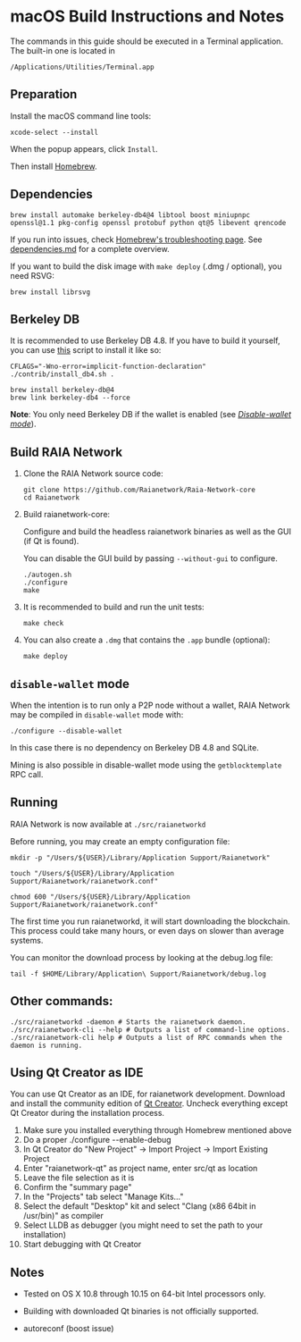 macOS Build Instructions and Notes
====================================
The commands in this guide should be executed in a Terminal application.
The built-in one is located in 
```
/Applications/Utilities/Terminal.app
```

Preparation
-----------
Install the macOS command line tools:

`xcode-select --install`

When the popup appears, click `Install`.

Then install [Homebrew](https://brew.sh).

Dependencies
----------------------

    brew install automake berkeley-db4@4 libtool boost miniupnpc openssl@1.1 pkg-config openssl protobuf python qt@5 libevent qrencode

If you run into issues, check [Homebrew's troubleshooting page](https://docs.brew.sh/Troubleshooting).
See [dependencies.md](dependencies.md) for a complete overview.

If you want to build the disk image with `make deploy` (.dmg / optional), you need RSVG:
```shell
brew install librsvg
```

## Berkeley DB
It is recommended to use Berkeley DB 4.8. If you have to build it yourself,
you can use [this](/contrib/install_db4.sh) script to install it
like so:

```shell
CFLAGS="-Wno-error=implicit-function-declaration" ./contrib/install_db4.sh .
```

```shell
brew install berkeley-db@4
brew link berkeley-db4 --force
```

**Note**: You only need Berkeley DB if the wallet is enabled (see [*Disable-wallet mode*](/doc/build-osx.md#disable-wallet-mode)).

## Build RAIA Network

1. Clone the RAIA Network source code:
    ```shell
    git clone https://github.com/Raianetwork/Raia-Network-core
    cd Raianetwork
    ```

2.  Build raianetwork-core:

    Configure and build the headless raianetwork binaries as well as the GUI (if Qt is found).

    You can disable the GUI build by passing `--without-gui` to configure.
    ```shell
    ./autogen.sh
    ./configure
    make
    ```

3.  It is recommended to build and run the unit tests:
    ```shell
    make check
    ```

4.  You can also create a  `.dmg` that contains the `.app` bundle (optional):
    ```shell
    make deploy
    ```

## `disable-wallet` mode
When the intention is to run only a P2P node without a wallet, RAIA Network may be
compiled in `disable-wallet` mode with:
```shell
./configure --disable-wallet
```

In this case there is no dependency on Berkeley DB 4.8 and SQLite.

Mining is also possible in disable-wallet mode using the `getblocktemplate` RPC call.

## Running
RAIA Network is now available at `./src/raianetworkd`

Before running, you may create an empty configuration file:
```shell
mkdir -p "/Users/${USER}/Library/Application Support/Raianetwork"

touch "/Users/${USER}/Library/Application Support/Raianetwork/raianetwork.conf"

chmod 600 "/Users/${USER}/Library/Application Support/Raianetwork/raianetwork.conf"
```

The first time you run raianetworkd, it will start downloading the blockchain. This process could
take many hours, or even days on slower than average systems.

You can monitor the download process by looking at the debug.log file:
```shell
tail -f $HOME/Library/Application\ Support/Raianetwork/debug.log
```

Other commands:
-------

    ./src/raianetworkd -daemon # Starts the raianetwork daemon.
    ./src/raianetwork-cli --help # Outputs a list of command-line options.
    ./src/raianetwork-cli help # Outputs a list of RPC commands when the daemon is running.

Using Qt Creator as IDE
------------------------
You can use Qt Creator as an IDE, for raianetwork development.
Download and install the community edition of [Qt Creator](https://www.qt.io/download/).
Uncheck everything except Qt Creator during the installation process.

1. Make sure you installed everything through Homebrew mentioned above
2. Do a proper ./configure --enable-debug
3. In Qt Creator do "New Project" -> Import Project -> Import Existing Project
4. Enter "raianetwork-qt" as project name, enter src/qt as location
5. Leave the file selection as it is
6. Confirm the "summary page"
7. In the "Projects" tab select "Manage Kits..."
8. Select the default "Desktop" kit and select "Clang (x86 64bit in /usr/bin)" as compiler
9. Select LLDB as debugger (you might need to set the path to your installation)
10. Start debugging with Qt Creator

Notes
-----

* Tested on OS X 10.8 through 10.15 on 64-bit Intel processors only.

* Building with downloaded Qt binaries is not officially supported. 

* autoreconf (boost issue)
